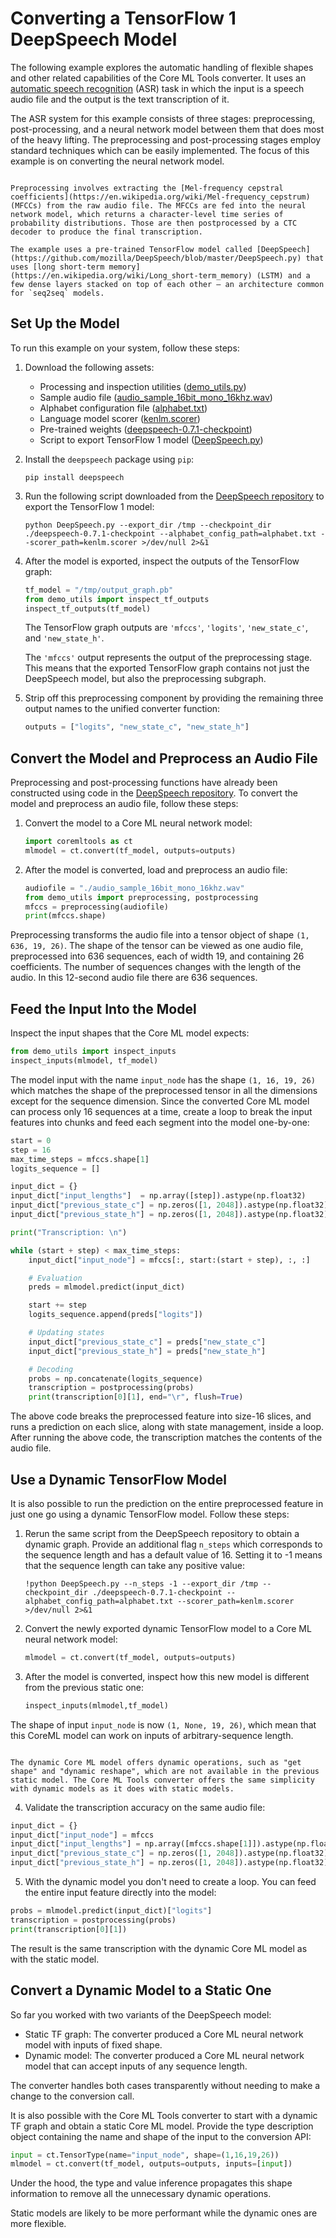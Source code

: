 # Converting a TensorFlow 1 DeepSpeech Model

The following example explores the automatic handling of flexible shapes and other related capabilities of the Core ML Tools converter. It uses an [automatic speech recognition](https://en.wikipedia.org/wiki/Speech_recognition#End-to-end_automatic_speech_recognition) (ASR) task in which the input is a speech audio file and the output is the text transcription of it.

The ASR system for this example consists of three stages: preprocessing, post-processing, and a neural network model between them that does most of the heavy lifting. The preprocessing and post-processing stages employ standard techniques which can be easily implemented. The focus of this example is on converting the neural network model.

```{admonition} How ASR Works

Preprocessing involves extracting the [Mel-frequency cepstral coefficients](https://en.wikipedia.org/wiki/Mel-frequency_cepstrum) (MFCCs) from the raw audio file. The MFCCs are fed into the neural network model, which returns a character-level time series of probability distributions. Those are then postprocessed by a CTC decoder to produce the final transcription.

The example uses a pre-trained TensorFlow model called [DeepSpeech](https://github.com/mozilla/DeepSpeech/blob/master/DeepSpeech.py) that uses [long short-term memory](https://en.wikipedia.org/wiki/Long_short-term_memory) (LSTM) and a few dense layers stacked on top of each other — an architecture common for `seq2seq` models.

```

## Set Up the Model

To run this example on your system, follow these steps:

1. Download the following assets:
    - Processing and inspection utilities ([demo_utils.py](https://docs-assets.developer.apple.com/coremltools/deepspeech/demo_utils.py)) 
    - Sample audio file ([audio_sample_16bit_mono_16khz.wav](https://docs-assets.developer.apple.com/coremltools/deepspeech/audio_sample_16bit_mono_16khz.wav))
    - Alphabet configuration file ([alphabet.txt](https://github.com/mozilla/DeepSpeech/blob/master/data/alphabet.txt))
    - Language model scorer ([kenlm.scorer](https://github.com/mozilla/DeepSpeech/blob/master/data/lm/kenlm.scorer))
    - Pre-trained weights ([deepspeech-0.7.1-checkpoint](https://github.com/mozilla/DeepSpeech/releases/download/v0.7.1/deepspeech-0.7.1-checkpoint.tar.gz))
    - Script to export TensorFlow 1 model ([DeepSpeech.py](https://github.com/mozilla/DeepSpeech/blob/master/DeepSpeech.py))

2. Install the `deepspeech` package using `pip`:
    
    ```shell
    pip install deepspeech
    ```

3. Run the following script downloaded from the [DeepSpeech repository](https://github.com/mozilla/DeepSpeech) to export the TensorFlow 1 model:
    
	```shell
	python DeepSpeech.py --export_dir /tmp --checkpoint_dir ./deepspeech-0.7.1-checkpoint --alphabet_config_path=alphabet.txt --scorer_path=kenlm.scorer >/dev/null 2>&1
	```

4. After the model is exported, inspect the outputs of the TensorFlow graph:
    
	```python
	tf_model = "/tmp/output_graph.pb"
	from demo_utils import inspect_tf_outputs
	inspect_tf_outputs(tf_model)
	```
    
    The TensorFlow graph outputs are `'mfccs'`, `'logits'`, `'new_state_c'`, and `'new_state_h'`. 
    
    The `'mfccs'` output represents the output of the preprocessing stage. This means that the exported TensorFlow graph contains not just the DeepSpeech model, but also the preprocessing subgraph. 

5. Strip off this preprocessing component by providing the remaining three output names to the unified converter function:
    
	```python
	outputs = ["logits", "new_state_c", "new_state_h"]
	```


## Convert the Model and Preprocess an Audio File

Preprocessing and post-processing functions have already been constructed using code in the [DeepSpeech repository](https://github.com/mozilla/DeepSpeech). To convert the model and preprocess an audio file, follow these steps:

1. Convert the model to a Core ML neural network model:
    
	```python
	import coremltools as ct
	mlmodel = ct.convert(tf_model, outputs=outputs)
	```

2. After the model is converted, load and preprocess an audio file:
    
	```python
	audiofile = "./audio_sample_16bit_mono_16khz.wav"
	from demo_utils import preprocessing, postprocessing
	mfccs = preprocessing(audiofile)
	print(mfccs.shape)
	```

Preprocessing transforms the audio file into a tensor object of shape `(1, 636, 19, 26)`. The shape of the tensor can be viewed as one audio file, preprocessed into 636 sequences, each of width 19, and containing 26 coefficients. The number of sequences changes with the length of the audio. In this 12-second audio file there are 636 sequences.

## Feed the Input Into the Model

Inspect the input shapes that the Core ML model expects:

```python
from demo_utils import inspect_inputs
inspect_inputs(mlmodel, tf_model)
```

The model input with the name `input_node` has the shape `(1, 16, 19, 26)` which matches the shape of the preprocessed tensor in all the dimensions except for the sequence dimension. Since the converted Core ML model can process only 16 sequences at a time, create a loop to break the input features into chunks and feed each segment into the model one-by-one:

```python
start = 0 
step = 16
max_time_steps = mfccs.shape[1]
logits_sequence = []

input_dict = {}
input_dict["input_lengths"]  = np.array([step]).astype(np.float32)
input_dict["previous_state_c"] = np.zeros([1, 2048]).astype(np.float32) # Initializing cell state 
input_dict["previous_state_h"] = np.zeros([1, 2048]).astype(np.float32) # Initializing hidden state 

print("Transcription: \n")

while (start + step) < max_time_steps:
    input_dict["input_node"] = mfccs[:, start:(start + step), :, :]

    # Evaluation
    preds = mlmodel.predict(input_dict)

    start += step
    logits_sequence.append(preds["logits"])

    # Updating states
    input_dict["previous_state_c"] = preds["new_state_c"]
    input_dict["previous_state_h"] = preds["new_state_h"]

    # Decoding
    probs = np.concatenate(logits_sequence)
    transcription = postprocessing(probs)
    print(transcription[0][1], end="\r", flush=True)
```

The above code breaks the preprocessed feature into size-16 slices, and runs a prediction on each slice, along with state management, inside a loop. After running the above code, the transcription matches the contents of the audio file.

## Use a Dynamic TensorFlow Model

It is also possible to run the prediction on the entire preprocessed feature in just one go using a dynamic TensorFlow model. Follow these steps:

1. Rerun the same script from the DeepSpeech repository to obtain a dynamic graph. Provide an additional flag `n_steps` which corresponds to the sequence length and has a default value of 16. Setting it to -1 means that the sequence length can take any positive value:
    
	```shell
	!python DeepSpeech.py --n_steps -1 --export_dir /tmp --checkpoint_dir ./deepspeech-0.7.1-checkpoint --alphabet_config_path=alphabet.txt --scorer_path=kenlm.scorer >/dev/null 2>&1
	```

2. Convert the newly exported dynamic TensorFlow model to a Core ML neural network model:
    
	```python
	mlmodel = ct.convert(tf_model, outputs=outputs)
	```

3. After the model is converted, inspect how this new model is different from the previous static one:
    
	```python
	inspect_inputs(mlmodel,tf_model)
	```

The shape of input `input_node` is now `(1, None, 19, 26)`, which mean that this CoreML model can work on inputs of arbitrary-sequence length.

```{note}

The dynamic Core ML model offers dynamic operations, such as "get shape" and "dynamic reshape", which are not available in the previous static model. The Core ML Tools converter offers the same simplicity with dynamic models as it does with static models.
```

4. Validate the transcription accuracy on the same audio file:

```python
input_dict = {}
input_dict["input_node"] = mfccs
input_dict["input_lengths"] = np.array([mfccs.shape[1]]).astype(np.float32)
input_dict["previous_state_c"] = np.zeros([1, 2048]).astype(np.float32) # Initializing cell state 
input_dict["previous_state_h"] = np.zeros([1, 2048]).astype(np.float32) # Initializing hidden state
```

5. With the dynamic model you don't need to create a loop. You can feed the entire input feature directly into the model:

```python
probs = mlmodel.predict(input_dict)["logits"]
transcription = postprocessing(probs)
print(transcription[0][1])
```

The result is the same transcription with the dynamic Core ML model as with the static model.

## Convert a Dynamic Model to a Static One

So far you worked with two variants of the DeepSpeech model:

- Static TF graph: The converter produced a Core ML neural network model with inputs of fixed shape. 
- Dynamic model: The converter produced a Core ML neural network model that can accept inputs of any sequence length. 

The converter handles both cases transparently without needing to make a change to the conversion call.

It is also possible with the Core ML Tools converter to start with a dynamic TF graph and obtain a static Core ML model. Provide the type description object containing the name and shape of the input to the conversion API: 

```python
input = ct.TensorType(name="input_node", shape=(1,16,19,26))
mlmodel = ct.convert(tf_model, outputs=outputs, inputs=[input])
```

Under the hood, the type and value inference propagates this shape information to remove all the unnecessary dynamic operations. 

Static models are likely to be more performant while the dynamic ones are more flexible.

